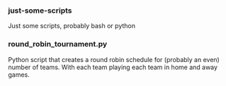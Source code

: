 ### just-some-scripts
Just some scripts, probably bash or python

### round_robin_tournament.py
Python script that creates a round robin schedule for (probably an even) number of teams. With each team playing each team in home and away games.

